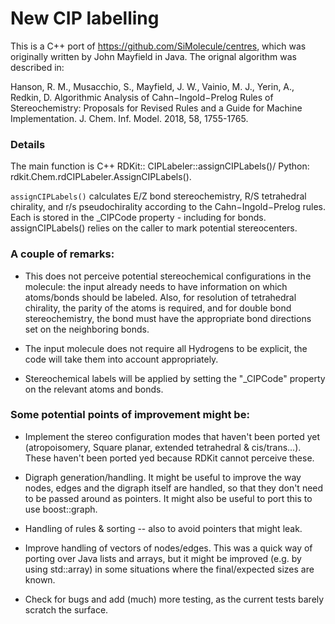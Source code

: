 # New CIP labelling

This is a C++ port of https://github.com/SiMolecule/centres, which was
originally written by John Mayfield in Java. The orignal algorithm was
described in:

Hanson, R. M., Musacchio, S., Mayfield, J. W., Vainio, M. J., Yerin, A., Redkin, D. Algorithmic Analysis of Cahn−Ingold−Prelog Rules of Stereochemistry: Proposals for Revised Rules and a Guide for Machine Implementation. J. Chem. Inf. Model. 2018, 58, 1755-1765.


### Details

The main function is C++ RDKit:: CIPLabeler::assignCIPLabels()/ Python: 
rdkit.Chem.rdCIPLabeler.AssignCIPLabels().

`assignCIPLabels()` calculates E/Z bond stereochemistry, R/S tetrahedral chirality, and r/s pseudochirality 
according to the Cahn−Ingold−Prelog rules. Each is stored in the _CIPCode property - including for bonds. 
assignCIPLabels() relies on the caller to mark potential stereocenters.


### A couple of remarks:
- This does not perceive potential stereochemical configurations in the
molecule: the input already needs to have information on which atoms/bonds
should be labeled. Also, for resolution of tetrahedral chirality, the parity
of the atoms is required, and for double bond stereochemistry, the bond must
have the appropriate bond directions set on the neighboring bonds.

- The input molecule does not require all Hydrogens to be explicit, the code
will take them into account appropriately.

- Stereochemical labels will be applied by setting the "_CIPCode" property
on the relevant atoms and bonds.

### Some potential points of improvement might be:
- Implement the stereo configuration modes that haven't been ported yet
(atropoisomery, Square planar, extended tetrahedral & cis/trans...). These
haven't been ported yed because RDKit cannot perceive these.

- Digraph generation/handling. It might be useful to improve the way nodes,
edges and the digraph itself are handled, so that they don't need to be passed
around as pointers. It might also be useful to port this to use boost::graph.

- Handling of rules & sorting -- also to avoid pointers that might leak.

- Improve handling of vectors of nodes/edges. This was a quick way of porting
over Java lists and arrays, but it might be improved (e.g. by using std::array)
in some situations where the final/expected sizes are known.

- Check for bugs and add (much) more testing, as the current tests barely
scratch the surface.

